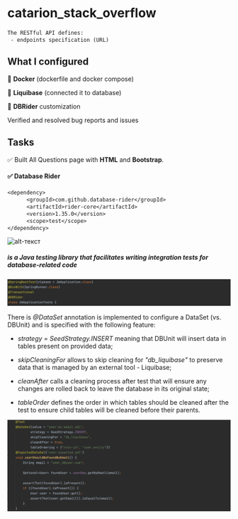 # catarion_stack_overflow

    The RESTful API defines:
     - endpoints specification (URL)
    

## What I configured

  
🧩 **Docker** (dockerfile and docker compose)

🧩 **Liquibase** (connected it to database)

🧩 **DBRider** customization

Verified and resolved bug reports and issues


## Tasks 

✅ Built All Questions page with **HTML** and **Bootstrap**.

#### ✅ Database Rider

    <dependency>
          <groupId>com.github.database-rider</groupId>
          <artifactId>rider-core</artifactId>
          <version>1.35.0</version>
          <scope>test</scope>
    </dependency>

![alt-текст]()

##### is a Java testing library that facilitates writing integration tests for database-related code
![alt-текст](https://github.com/e-terven/catarion_stack_overflow/blob/5b7387ae1d6f4bb2b2e1336fc85c75abb873e689/dbrider_annotations.png "Annotations")

There is _@DataSet_ annotation is implemented to configure a DataSet (vs. DBUnit) and is specified with the following feature:  

- _strategy = SeedStrategy.INSERT_  meaning that DBUnit will insert data in tables present on provided data;  

- _skipCleaningFor_  allows to skip cleaning for  _"db_liquibase"_ to preserve data that is managed by an external tool - Liquibase;  

- _cleanAfter_  calls a cleaning process after test that will ensure any changes are rolled back to leave the database in its original state;  

- _tableOrder_  defines the order in which tables should be cleaned after the test to ensure child tables will be cleaned before their parents.

![alt-текст](https://github.com/e-terven/catarion_stack_overflow/blob/2e4e92dadea035ec9bcbd1570de0fa6a84a80af6/dbrider_findByEmail.png "findByEmail_testMethod")

